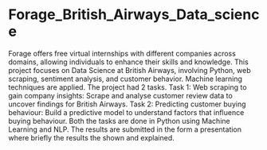 # Forage_British_Airways_Data_science
Forage offers free virtual internships with different companies across domains, allowing individuals to enhance their skills and knowledge. This project focuses on Data Science at British Airways, involving Python, web scraping, sentiment analysis, and customer behavior. Machine learning techniques are applied.
The project had 2 tasks.
Task 1: Web scraping to gain company insights: Scrape and analyse customer review data to uncover findings for British Airways.
Task 2: Predicting customer buying behaviour: Build a predictive model to understand factors that influence buying behaviour.
Both the tasks are done in Python using Machine Learning and NLP.
The results are submitted in the form a presentation where briefly the results the shown and explained.
